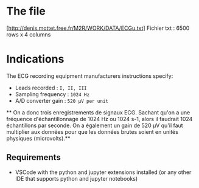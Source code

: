 # The file

[http://denis.mottet.free.fr/M2R/WORK/DATA/ECGu.txt]
Fichier txt : 
6500 rows x 4 columns

# Indications

The ECG recording equipment manufacturers instructions specify:

- Leads recorded : `I, II, III` 
- Sampling frequency : `1024 Hz` 
- A/D converter gain : `520 µV per unit`

** On a donc trois enregistrements de signaux ECG. Sachant qu'on a une fréquence d'échantillonnage de 1024 Hz ou 1024 s-1, alors il faudrait 1024 échantillons par seconde. On a également un gain de 520 µV qu'il faut multiplier aux données pour que les données brutes soient en unités physiques (microvolts).**

## Requirements
- VSCode with the python and jupyter extensions installed (or any other IDE that supports python and jupyter notebooks)